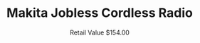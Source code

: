 ---
title: Makita Jobless Cordless Radio
subtitle: Retail Value $154.00
layout: 2017_default
modal-id: 1
thumbnail:  makita.png
---